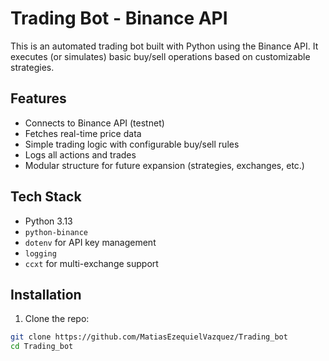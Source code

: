 # Trading Bot - Binance API
This is an automated trading bot built with Python using the Binance API. It executes (or simulates) basic buy/sell operations based on customizable strategies.

## Features
- Connects to Binance API (testnet)
- Fetches real-time price data
- Simple trading logic with configurable buy/sell rules
- Logs all actions and trades
- Modular structure for future expansion (strategies, exchanges, etc.)

## Tech Stack
- Python 3.13
- `python-binance`
- `dotenv` for API key management
- `logging`
- `ccxt` for multi-exchange support

## Installation
1. Clone the repo:
```bash
git clone https://github.com/MatiasEzequielVazquez/Trading_bot
cd Trading_bot

